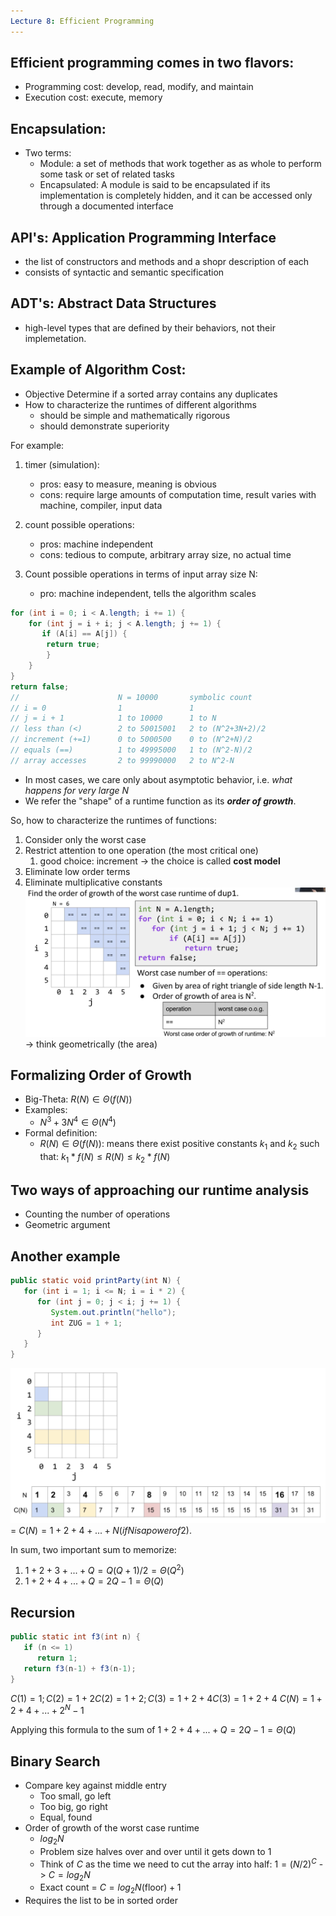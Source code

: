 ```yaml
---
Lecture 8: Efficient Programming 
---
```


## Efficient programming comes in two flavors:
- Programming cost: develop, read, modify, and maintain
- Execution cost: execute, memory

## Encapsulation:
- Two terms:
    - Module: a set of methods that work together as as whole to perform some task or set of related tasks
    - Encapsulated: A module is said to be encapsulated if its implementation is completely hidden, and it can be accessed only through a documented interface

## API's: Application Programming Interface
- the list of constructors and methods and a shopr description of each
- consists of syntactic and semantic specification

## ADT's: Abstract Data Structures
- high-level types that are defined by their behaviors, not their implemetation.

## Example of Algorithm Cost:
- Objective Determine if a sorted array contains any duplicates
- How to characterize the runtimes of different algorithms
    - should be simple and mathematically rigorous
    - should demonstrate superiority
    
For example: 
1. timer (simulation):
    - pros: easy to measure, meaning is obvious
    - cons: require large amounts of computation time, result varies with machine, compiler, input data
2. count possible operations:
    - pros: machine independent
    - cons: tedious to compute, arbitrary array size, no actual time
    
3. Count possible operations in terms of input array size N:
    - pro: machine independent, tells the algorithm scales
```java
for (int i = 0; i < A.length; i += 1) {
    for (int j = i + i; j < A.length; j += 1) {
       if (A[i] == A[j]) {
        return true;
        }
    }
}
return false;
//                      N = 10000       symbolic count
// i = 0                1               1
// j = i + 1            1 to 10000      1 to N
// less than (<)        2 to 50015001   2 to (N^2+3N+2)/2
// increment (+=1)      0 to 5000500    0 to (N^2+N)/2
// equals (==)          1 to 49995000   1 to (N^2-N)/2
// array accesses       2 to 99990000   2 to N^2-N
```
- In most cases, we care only about asymptotic behavior, i.e. *what happens for very large N*
- We refer the "shape" of a runtime function as its ***order of growth***.

So, how to characterize the runtimes of functions:
1. Consider only the worst case
2. Restrict attention to one operation (the most critical one)
   1. good choice: increment -> the choice is called **cost model**
3. Eliminate low order terms
4. Eliminate multiplicative constants
![img](order.png) -> think geometrically (the area)

## Formalizing Order of Growth
- Big-Theta: $R(N) \in \Theta(f(N))$
- Examples:
  - $N^3 + 3N^4 \in \Theta(N^4)$
- Formal definition:
  - $R(N) \in \Theta(f(N))$: means there exist positive constants $k_1$ and $k_2$ such that: $k_1 * f(N) \leq R(N) \leq k_2 * f(N)$

## Two ways of approaching our runtime analysis
- Counting the number of operations
- Geometric argument 

## Another example
```java
public static void printParty(int N) {
   for (int i = 1; i <= N; i = i * 2) {
      for (int j = 0; j < i; j += 1) {
         System.out.println("hello");   
         int ZUG = 1 + 1;
      }
   }
}
```
![img](ex2.png)
= $C(N) = 1 + 2 + 4 + ... + N (if N is a power of 2).$

In sum, two important sum to memorize:
1. $1 + 2 + 3 + ... + Q = Q(Q+1)/2 = \Theta(Q^2)$
2. $1 + 2 + 4 + ... + Q = 2Q - 1 = \Theta(Q)$

## Recursion
```java
public static int f3(int n) {
   if (n <= 1) 
      return 1;
   return f3(n-1) + f3(n-1);
}
```
$C(1)=1; C(2) = 1 + 2C(2)=1+2; C(3) = 1 + 2 + 4C(3)=1+2+4$
$C(N)=1 + 2 + 4 + ... + 2^N - 1$

Applying this formula to the sum of $1 + 2 + 4 + ... + Q = 2Q - 1 = \Theta(Q)$

## Binary Search
- Compare key against middle entry
  - Too small, go left
  - Too big, go right
  - Equal, found
- Order of growth of the worst case runtime
  - $log_2 N$
  - Problem size halves over and over until it gets down to 1
  - Think of $C$ as the time we need to cut the array into half: $1 = (N/2)^C$ -> $C = log_2 N$ 
  - Exact count = $C = log_2 N \text{(floor)} + 1$
- Requires the list to be in sorted order


